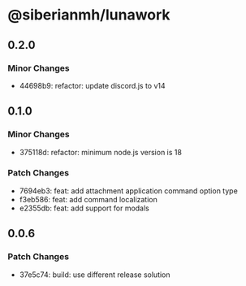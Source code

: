 # @siberianmh/lunawork

## 0.2.0

### Minor Changes

- 44698b9: refactor: update discord.js to v14

## 0.1.0

### Minor Changes

- 375118d: refactor: minimum node.js version is 18

### Patch Changes

- 7694eb3: feat: add attachment application command option type
- f3eb586: feat: add command localization
- e2355db: feat: add support for modals

## 0.0.6

### Patch Changes

- 37e5c74: build: use different release solution

